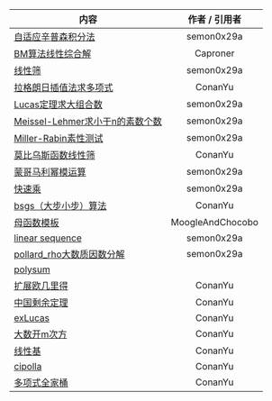 | 内容 | 作者 / 引用者 |
|-|:-:|
| [自适应辛普森积分法](https://github.com/GZHU-FightingTheLandlord/Templates/blob/master/NumberTheory/AdaptingSimpson.cpp) | semon0x29a |
| [BM算法线性综合解](https://github.com/GZHU-FightingTheLandlord/Templates/blob/master/NumberTheory/BM.cpp) | Caproner |
| [线性筛](https://github.com/GZHU-FightingTheLandlord/Templates/blob/master/NumberTheory/Seive.cpp) | semon0x29a |
| [拉格朗日插值法求多项式](https://github.com/GZHU-FightingTheLandlord/Templates/blob/master/NumberTheory/LagrangePolynomial.cpp) | ConanYu |
| [Lucas定理求大组合数](https://github.com/GZHU-FightingTheLandlord/Templates/blob/master/NumberTheory/Lucas.cpp) | semon0x29a |
| [Meissel-Lehmer求小于n的素数个数](https://github.com/GZHU-FightingTheLandlord/Templates/blob/master/NumberTheory/Meissel-Lehmer.cpp) | semon0x29a |
| [Miller-Rabin素性测试](https://github.com/GZHU-FightingTheLandlord/Templates/blob/master/NumberTheory/Miller_Rabin.cpp) | semon0x29a |
| [莫比乌斯函数线性筛](https://github.com/GZHU-FightingTheLandlord/Templates/blob/master/NumberTheory/MobiusSeive.cpp) | ConanYu |
| [蒙哥马利幂模运算](https://github.com/GZHU-FightingTheLandlord/Templates/blob/master/NumberTheory/Montgomery.cpp) | semon0x29a |
| [快速乘](https://github.com/GZHU-FightingTheLandlord/Templates/blob/master/NumberTheory/SimpleMulMod.cpp) | semon0x29a |
| [bsgs（大步小步）算法](https://github.com/GZHU-FightingTheLandlord/Templates/blob/master/NumberTheory/exbsgs.cpp) | ConanYu |
| [母函数模板](https://github.com/GZHU-FightingTheLandlord/Templates/blob/master/NumberTheory/generatingFunction.cpp) | MoogleAndChocobo |
| [linear sequence](https://github.com/GZHU-FightingTheLandlord/Templates/blob/master/NumberTheory/linear_seq.cpp) | semon0x29a |
| [pollard_rho大数质因数分解](https://github.com/GZHU-FightingTheLandlord/Templates/blob/master/NumberTheory/pollard_rho.cpp) | semon0x29a |
| [polysum](https://github.com/GZHU-FightingTheLandlord/Templates/blob/master/NumberTheory/polysum.cpp) | |
| [扩展欧几里得](https://github.com/GZHU-FightingTheLandlord/Templates/blob/master/NumberTheory/exgcd.cpp) | ConanYu |
| [中国剩余定理](https://github.com/GZHU-FightingTheLandlord/Templates/blob/master/NumberTheory/crt.cpp) | ConanYu |
| [exLucas](https://github.com/GZHU-FightingTheLandlord/Templates/blob/master/NumberTheory/exlucas.cpp) | ConanYu |
| [大数开m次方](https://github.com/GZHU-FightingTheLandlord/Templates/blob/master/NumberTheory/rootM.java) | ConanYu |
| [线性基](https://github.com/GZHU-FightingTheLandlord/Templates/blob/master/NumberTheory/LinearBasis.cpp) | ConanYu |
| [cipolla](https://github.com/GZHU-FightingTheLandlord/Templates/blob/master/NumberTheory/cipolla.cpp) | ConanYu |
| [多项式全家桶](https://github.com/GZHU-FightingTheLandlord/Templates/blob/master/NumberTheory/poly.cpp) | ConanYu |
